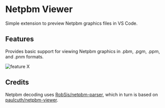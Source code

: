 # Netpbm Viewer

Simple extension to preview Netpbm graphics files in VS Code.

## Features

Provides basic support for viewing Netpbm graphics in .pbm, .pgm, .ppm, and .pnm formats.

![feature X](https://raw.githubusercontent.com/3096/codepbm/main/docs/feature0.gif)

## Credits

Netpbm decoding uses [RobSis/netpbm-parser](https://github.com/RobSis/netpbm-parser), which in turn is based on [paulcuth/netpbm-viewer](https://github.com/paulcuth/netpbm-viewer).
